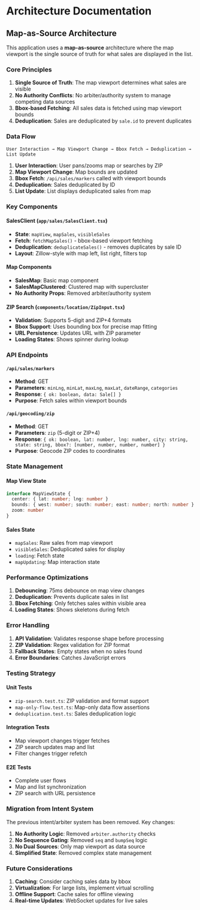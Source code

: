 # Architecture Documentation

## Map-as-Source Architecture

This application uses a **map-as-source** architecture where the map viewport is the single source of truth for what sales are displayed in the list.

### Core Principles

1. **Single Source of Truth**: The map viewport determines what sales are visible
2. **No Authority Conflicts**: No arbiter/authority system to manage competing data sources
3. **Bbox-based Fetching**: All sales data is fetched using map viewport bounds
4. **Deduplication**: Sales are deduplicated by `sale.id` to prevent duplicates

### Data Flow

```
User Interaction → Map Viewport Change → Bbox Fetch → Deduplication → List Update
```

1. **User Interaction**: User pans/zooms map or searches by ZIP
2. **Map Viewport Change**: Map bounds are updated
3. **Bbox Fetch**: `/api/sales/markers` called with viewport bounds
4. **Deduplication**: Sales deduplicated by ID
5. **List Update**: List displays deduplicated sales from map

### Key Components

#### SalesClient (`app/sales/SalesClient.tsx`)
- **State**: `mapView`, `mapSales`, `visibleSales`
- **Fetch**: `fetchMapSales()` - bbox-based viewport fetching
- **Deduplication**: `deduplicateSales()` - removes duplicates by sale ID
- **Layout**: Zillow-style with map left, list right, filters top

#### Map Components
- **SalesMap**: Basic map component
- **SalesMapClustered**: Clustered map with supercluster
- **No Authority Props**: Removed arbiter/authority system

#### ZIP Search (`components/location/ZipInput.tsx`)
- **Validation**: Supports 5-digit and ZIP+4 formats
- **Bbox Support**: Uses bounding box for precise map fitting
- **URL Persistence**: Updates URL with ZIP parameter
- **Loading States**: Shows spinner during lookup

### API Endpoints

#### `/api/sales/markers`
- **Method**: GET
- **Parameters**: `minLng`, `minLat`, `maxLng`, `maxLat`, `dateRange`, `categories`
- **Response**: `{ ok: boolean, data: Sale[] }`
- **Purpose**: Fetch sales within viewport bounds

#### `/api/geocoding/zip`
- **Method**: GET
- **Parameters**: `zip` (5-digit or ZIP+4)
- **Response**: `{ ok: boolean, lat: number, lng: number, city: string, state: string, bbox?: [number, number, number, number] }`
- **Purpose**: Geocode ZIP codes to coordinates

### State Management

#### Map View State
```typescript
interface MapViewState {
  center: { lat: number; lng: number }
  bounds: { west: number; south: number; east: number; north: number }
  zoom: number
}
```

#### Sales State
- `mapSales`: Raw sales from map viewport
- `visibleSales`: Deduplicated sales for display
- `loading`: Fetch state
- `mapUpdating`: Map interaction state

### Performance Optimizations

1. **Debouncing**: 75ms debounce on map view changes
2. **Deduplication**: Prevents duplicate sales in list
3. **Bbox Fetching**: Only fetches sales within visible area
4. **Loading States**: Shows skeletons during fetch

### Error Handling

1. **API Validation**: Validates response shape before processing
2. **ZIP Validation**: Regex validation for ZIP format
3. **Fallback States**: Empty states when no sales found
4. **Error Boundaries**: Catches JavaScript errors

### Testing Strategy

#### Unit Tests
- `zip-search.test.ts`: ZIP validation and format support
- `map-only-flow.test.ts`: Map-only data flow assertions
- `deduplication.test.ts`: Sales deduplication logic

#### Integration Tests
- Map viewport changes trigger fetches
- ZIP search updates map and list
- Filter changes trigger refetch

#### E2E Tests
- Complete user flows
- Map and list synchronization
- ZIP search with URL persistence

### Migration from Intent System

The previous intent/arbiter system has been removed. Key changes:

1. **No Authority Logic**: Removed `arbiter.authority` checks
2. **No Sequence Gating**: Removed `seq` and `bumpSeq` logic
3. **No Dual Sources**: Only map viewport as data source
4. **Simplified State**: Removed complex state management

### Future Considerations

1. **Caching**: Consider caching sales data by bbox
2. **Virtualization**: For large lists, implement virtual scrolling
3. **Offline Support**: Cache sales for offline viewing
4. **Real-time Updates**: WebSocket updates for live sales
